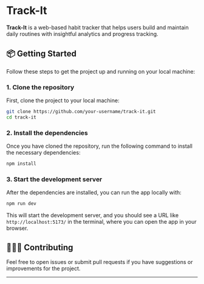 # Track-It

**Track-It** is a web-based habit tracker that helps users build and maintain daily routines with insightful analytics and progress tracking.

## 📦 Getting Started

Follow these steps to get the project up and running on your local machine:

### 1. Clone the repository

First, clone the project to your local machine:
```bash
git clone https://github.com/your-username/track-it.git
cd track-it
```

### 2. Install the dependencies

Once you have cloned the repository, run the following command to install the necessary dependencies:
```bash
npm install
```

### 3. Start the development server

After the dependencies are installed, you can run the app locally with:
```bash
npm run dev
```

This will start the development server, and you should see a URL like `http://localhost:5173/` in the terminal, where you can open the app in your browser.

## 🧑‍🤝‍🧑 Contributing

Feel free to open issues or submit pull requests if you have suggestions or improvements for the project.

---